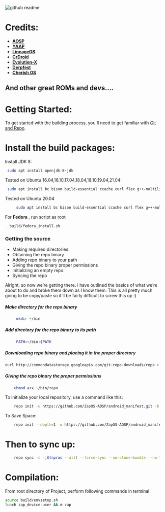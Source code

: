 ![github readme](https://user-images.githubusercontent.com/68554241/218466014-743ab2b7-2943-4f9b-84d2-a545ab179113.png)


Credits:
=======
 * [**AOSP**](https://android.googlesource.com)
 * [**YAAP**](https://github.com/yaap)
 * [**LineageOS**](https://github.com/LineageOS)
 * [**CrDroid**](https://github.com/crdroidandroid)
 * [**Evolution-X**](https://github.com/Evolution-X)
 * [**Derpfest**](https://github.com/DerpFest-AOSP)
 * [**Cherish OS**](https://github.com/CherishOS)
  

And other great ROMs and devs.... 
----------------------------------------------------------------------------

Getting Started:
==============

To get started with the building process, you'll need to get familiar with [Git and Repo](http://source.android.com/source/using-repo.html).

Install the build packages:
===============

Install JDK 8:

```bash
 sudo apt install openjdk-8-jdk
```


Tested on Ubuntu 16.04,16.10,17.04,18.04,18.10,19.04,21.04:

```bash
 sudo apt install bc bison build-essential ccache curl flex g++-multilib gcc-multilib git gnupg gperf imagemagick lib32ncurses5-dev lib32readline-dev lib32z1-dev liblz4-tool libncurses5-dev libsdl1.2-dev libssl-dev libwxgtk3.0-dev libxml2 libxml2-utils lzop pngcrush rsync schedtool squashfs-tools xsltproc zip zlib1g-dev
```
Tested on Ubuntu 20.04 
```bash 
     sudo apt install bc bison build-essential ccache curl flex g++-multilib gcc-multilib git gnupg gperf imagemagick lib32ncurses5-dev lib32readline-dev lib32z1-dev liblz4-tool libncurses5-dev libncurses5 libsdl1.2-dev libssl-dev libwxgtk3.0-gtk3-dev libxml2 libxml2-utils lzop pngcrush rsync schedtool squashfs-tools xsltproc zip zlib1g-dev
```

For **Fedora** , run script as root
 ``` bash
 . build/fedora_install.sh 
  ```

### Getting the source
- Making required directories
- Obtaining the repo binary
- Adding repo binary to your path
- Giving the repo binary proper permissions
- Initializing an empty repo
- Syncing the repo

Alright, so now we’re getting there. I have outlined the basics of what we’re about to do and broke them down as I know them. This is all pretty much going to be copy/paste so it’ll be fairly difficult to screw this up :)

##### Make directory for the repo binary
```bash 
     mkdir ~/bin
```
##### Add directory for the repo binary to its path
```bash 
     PATH=~/bin:$PATH
```
##### Downloading repo binary and placing it in the proper directory

 ```bash 
 curl http://commondatastorage.googleapis.com/git-repo-downloads/repo > ~/bin/repo
 ```

##### Giving the repo binary the proper permissions
```bash 
    chmod a+x ~/bin/repo
 ```     
To initialize your local repository, use a command like this:

```bash
    repo init -u https://github.com/ZapOS-AOSP/android_manifest.git -b thirteen
```

To Save Space:

```bash
    repo init --depth=1 -u https://github.com/ZapOS-AOSP/android_manifest.git -b thirteen
```

Then to sync up:
================

```bash
    repo sync -c -j$(nproc --all) --force-sync --no-clone-bundle --no-tags
```
Compilation:
====================

From root directory of Project, perform following commands in terminal


```bash
source build/envsetup.sh
lunch zap_device-user && m zap
```

